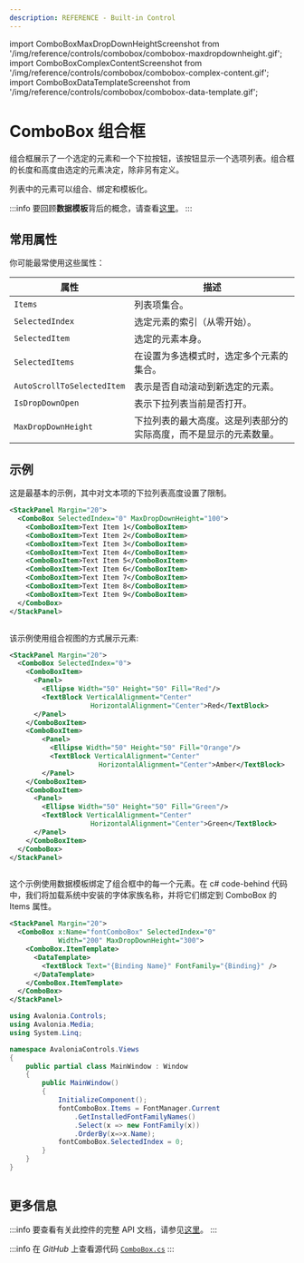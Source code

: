 ```yaml
---
description: REFERENCE - Built-in Control
---
```


import ComboBoxMaxDropDownHeightScreenshot from '/img/reference/controls/combobox/combobox-maxdropdownheight.gif';
import ComboBoxComplexContentScreenshot from '/img/reference/controls/combobox/combobox-complex-content.gif';
import ComboBoxDataTemplateScreenshot from '/img/reference/controls/combobox/combobox-data-template.gif';

# ComboBox 组合框

组合框展示了一个选定的元素和一个下拉按钮，该按钮显示一个选项列表。组合框的长度和高度由选定的元素决定，除非另有定义。

列表中的元素可以组合、绑定和模板化。

:::info
要回顾**数据模板**背后的概念，请查看[这里](../../concepts/templates/)。
:::

## 常用属性

你可能最常使用这些属性：

| 属性                        | 描述                                                                                                                     |
| --------------------------- | ------------------------------------------------------------------------------------------------------------------------ |
| `Items`                     | 列表项集合。                                                                                                             |
| `SelectedIndex`             | 选定元素的索引（从零开始）。                                                                                             |
| `SelectedItem`              | 选定的元素本身。                                                                                                         |
| `SelectedItems`             | 在设置为多选模式时，选定多个元素的集合。                                                                                 |
| `AutoScrollToSelectedItem`  | 表示是否自动滚动到新选定的元素。                                                                                         |
| `IsDropDownOpen`            | 表示下拉列表当前是否打开。                                                                                               |
| `MaxDropDownHeight`         | 下拉列表的最大高度。这是列表部分的实际高度，而不是显示的元素数量。                                                       |

## 示例


这是最基本的示例，其中对文本项的下拉列表高度设置了限制。

```xml
<StackPanel Margin="20">
  <ComboBox SelectedIndex="0" MaxDropDownHeight="100">
    <ComboBoxItem>Text Item 1</ComboBoxItem>
    <ComboBoxItem>Text Item 2</ComboBoxItem>
    <ComboBoxItem>Text Item 3</ComboBoxItem>
    <ComboBoxItem>Text Item 4</ComboBoxItem>
    <ComboBoxItem>Text Item 5</ComboBoxItem>
    <ComboBoxItem>Text Item 6</ComboBoxItem>
    <ComboBoxItem>Text Item 7</ComboBoxItem>
    <ComboBoxItem>Text Item 8</ComboBoxItem>
    <ComboBoxItem>Text Item 9</ComboBoxItem>
  </ComboBox>
</StackPanel>
```

<img src={ComboBoxMaxDropDownHeightScreenshot} alt="" />

该示例使用组合视图的方式展示元素:

```xml
<StackPanel Margin="20">
  <ComboBox SelectedIndex="0">
    <ComboBoxItem>
      <Panel>
        <Ellipse Width="50" Height="50" Fill="Red"/>
        <TextBlock VerticalAlignment="Center"
                    HorizontalAlignment="Center">Red</TextBlock>
      </Panel>
    </ComboBoxItem>
    <ComboBoxItem>
        <Panel>
          <Ellipse Width="50" Height="50" Fill="Orange"/>
          <TextBlock VerticalAlignment="Center" 
                      HorizontalAlignment="Center">Amber</TextBlock>
        </Panel>
    </ComboBoxItem>
    <ComboBoxItem>
      <Panel>
        <Ellipse Width="50" Height="50" Fill="Green"/>
        <TextBlock VerticalAlignment="Center"
                    HorizontalAlignment="Center">Green</TextBlock>
      </Panel>
    </ComboBoxItem>
  </ComboBox>
</StackPanel>
```

<img src={ComboBoxComplexContentScreenshot} alt="" />

这个示例使用数据模板绑定了组合框中的每一个元素。在 c# code-behind 代码中，我们将加载系统中安装的字体家族名称，并将它们绑定到 ComboBox 的 Items 属性。

```xml
<StackPanel Margin="20">
  <ComboBox x:Name="fontComboBox" SelectedIndex="0"
            Width="200" MaxDropDownHeight="300">
    <ComboBox.ItemTemplate>
      <DataTemplate>
        <TextBlock Text="{Binding Name}" FontFamily="{Binding}" />
      </DataTemplate>
    </ComboBox.ItemTemplate>
  </ComboBox>
</StackPanel>
```

```csharp title='C#'
using Avalonia.Controls;
using Avalonia.Media;
using System.Linq;

namespace AvaloniaControls.Views
{
    public partial class MainWindow : Window
    {
        public MainWindow()
        {
            InitializeComponent();            
            fontComboBox.Items = FontManager.Current
                .GetInstalledFontFamilyNames()
                .Select(x => new FontFamily(x))
                .OrderBy(x=>x.Name);
            fontComboBox.SelectedIndex = 0;
        }
    }
}
```

<img src={ComboBoxDataTemplateScreenshot} alt="" />

## 更多信息

:::info
要查看有关此控件的完整 API 文档，请参见[这里](http://reference.avaloniaui.net/api/Avalonia.Controls/ComboBox/)。
:::

:::info
在 _GitHub_ 上查看源代码 [`ComboBox.cs`](https://github.com/AvaloniaUI/Avalonia/blob/master/src/Avalonia.Controls/ComboBox.cs)
:::
